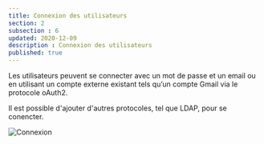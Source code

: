 ```yaml
---
title: Connexion des utilisateurs
section: 2
subsection : 6
updated: 2020-12-09
description : Connexion des utilisateurs
published: true
---
```

Les utilisateurs peuvent se connecter avec un mot de passe et un email ou en utilisant un compte externe existant tels qu’un compte Gmail via le protocole oAuth2.

Il est possible d'ajouter d'autres protocoles, tel que LDAP, pour se conencter.


![Connexion](./images/functional-presentation/connexion.jpg)
